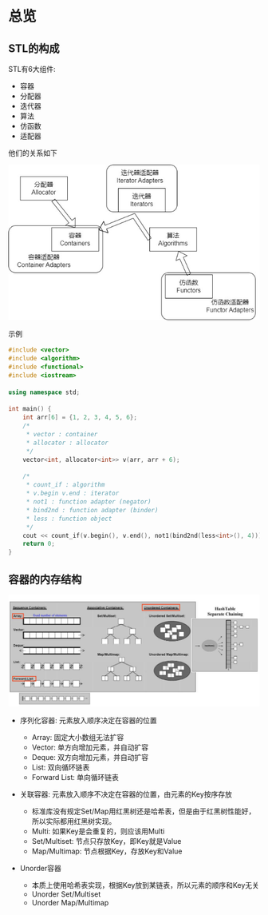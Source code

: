 # 总览

## STL的构成
STL有6大组件:
* 容器
* 分配器
* 迭代器
* 算法
* 仿函数
* 适配器

他们的关系如下

![](./pic/1.jpg)


示例

```cpp
#include <vector>
#include <algorithm>
#include <functional>
#include <iostream>

using namespace std;

int main() {
	int arr[6] = {1, 2, 3, 4, 5, 6};
    /*
     * vector : container
     * allocator : allocator
     */
	vector<int, allocator<int>> v(arr, arr + 6);

    /*
     * count_if : algorithm
     * v.begin v.end : iterator
     * not1 : function adapter (negator)
     * bind2nd : function adapter (binder)
     * less : function object
     */
	cout << count_if(v.begin(), v.end(), not1(bind2nd(less<int>(), 4))) << endl;
	return 0;
}
```

## 容器的内存结构

![](./pic/2.jpg)

- 序列化容器: 元素放入顺序决定在容器的位置
  - Array: 固定大小数组无法扩容
  - Vector: 单方向增加元素，并自动扩容
  - Deque: 双方向增加元素，并自动扩容
  - List: 双向循环链表
  - Forward List: 单向循环链表

- 关联容器: 元素放入顺序不决定在容器的位置，由元素的Key按序存放
  - 标准库没有规定Set/Map用红黑树还是哈希表，但是由于红黑树性能好，所以实际都用红黑树实现。
  - Multi: 如果Key是会重复的，则应该用Multi
  - Set/Multiset: 节点只存放Key，即Key就是Value
  - Map/Multimap: 节点根据Key，存放Key和Value

- Unorder容器
  - 本质上使用哈希表实现，根据Key放到某链表，所以元素的顺序和Key无关
  - Unorder Set/Multiset
  - Unorder Map/Multimap


